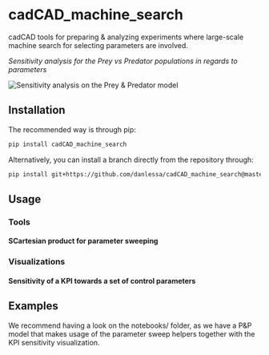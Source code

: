 # cadCAD_machine_search
cadCAD tools for preparing & analyzing experiments where
 large-scale machine search for selecting parameters are involved.

 *Sensitivity analysis for the Prey vs Predator populations in regards to 
 parameters*

![Sensitivity analysis on the Prey & Predator model](https://i.imgur.com/CkQsjU2.png)

## Installation

The recommended way is through pip:

```sh
pip install cadCAD_machine_search
```

Alternatively, you can install a branch directly from the repository through:

```sh
pip install git+https://github.com/danlessa/cadCAD_machine_search@master
```

## Usage
### Tools

#### SCartesian product for parameter sweeping
### Visualizations

#### Sensitivity of a KPI towards a set of control parameters

## Examples

We recommend having a look on the notebooks/ folder, as we have a P&P model
that makes usage of the parameter sweep helpers together with the KPI sensitivity
visualization.

